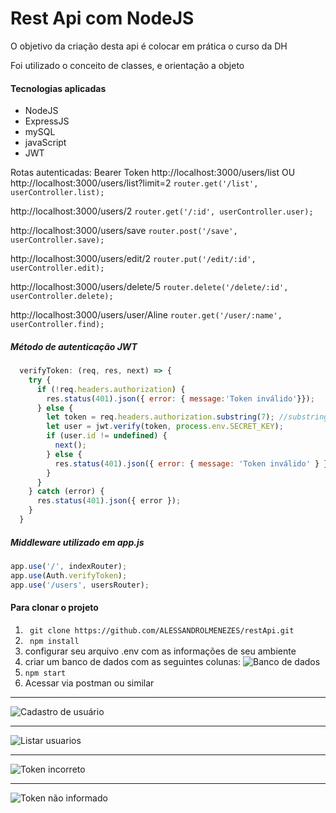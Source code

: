 # Rest Api com NodeJS

O objetivo da criação desta api é colocar em prática o curso da DH

Foi utilizado o conceito de classes, e orientação a objeto 

#### Tecnologias aplicadas

- NodeJS
- ExpressJS
- mySQL
- javaScript
- JWT


Rotas autenticadas: Bearer Token
http://localhost:3000/users/list OU http://localhost:3000/users/list?limit=2
` router.get('/list', userController.list); `

http://localhost:3000/users/2
` router.get('/:id', userController.user); `

http://localhost:3000/users/save
` router.post('/save', userController.save); `

http://localhost:3000/users/edit/2
` router.put('/edit/:id', userController.edit); `

http://localhost:3000/users/delete/5
` router.delete('/delete/:id', userController.delete); `

http://localhost:3000/users/user/Aline
` router.get('/user/:name', userController.find); `

##### Método de autenticação JWT
```javascript
  verifyToken: (req, res, next) => {
    try {
      if (!req.headers.authorization) {
        res.status(401).json({ error: { message:'Token inválido'}});
      } else {
        let token = req.headers.authorization.substring(7); //substring para tirar o "Bearer "
        let user = jwt.verify(token, process.env.SECRET_KEY);
        if (user.id != undefined) {
          next();
        } else {
          res.status(401).json({ error: { message: 'Token inválido' } });
        }
      }
    } catch (error) {
      res.status(401).json({ error });
    }
  }
```
##### Middleware utilizado em app.js

```javascript
app.use('/', indexRouter);
app.use(Auth.verifyToken);
app.use('/users', usersRouter);
```
#### Para clonar o projeto
1.  ` git clone https://github.com/ALESSANDROLMENEZES/restApi.git`
2. ` npm install`
3. configurar seu arquivo .env com as informações de seu ambiente
4. criar um banco de dados com as seguintes colunas:
![Banco de dados](http://alessandrodev.com/imagens/api5.jpg "Banco de dados")
5. `npm start`
6. Acessar via postman ou similar

------------


![Cadastro de usuário](http://alessandrodev.com/imagens/api1.jpg "Cadastro de usuário")

------------

![Listar usuarios](http://alessandrodev.com/imagens/api2.jpg "Listar usuários")

------------

![Token incorreto](http://alessandrodev.com/imagens/api3.jpg "Token incorreto")

------------

![Token não informado](http://alessandrodev.com/imagens/api4.jpg "Token não informado")








